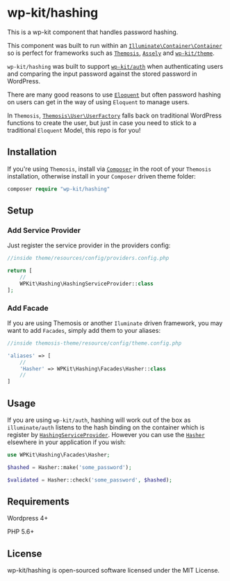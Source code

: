 # wp-kit/hashing

This is a wp-kit component that handles password hashing. 

This component was built to run within an [```Illuminate\Container\Container```](https://github.com/illuminate/container/blob/master/Container.php) so is perfect for frameworks such as [```Themosis```](http://framework.themosis.com/), [```Assely```](https://assely.org/) and [```wp-kit/theme```](https://github.com/wp-kit/theme).

```wp-kit/hashing``` was built to support [```wp-kit/auth```](https://github.com/wp-kit/auth) when authenticating users and comparing the input password against the stored password in WordPress.

There are many good reasons to use [```Eloquent```](https://laravel.com/docs/5.4/eloquent) but often password hashing on users can get in the way of using ```Eloquent``` to manage users.

In ```Themosis```, [```Themosis\User\UserFactory```](https://github.com/themosis/framework/blob/master/src/Themosis/User/UserFactory.php) falls back on traditional WordPress functions to create the user, but just in case you need to stick to a traditional ```Eloquent``` Model, this repo is for you!

## Installation

If you're using ```Themosis```, install via [```Composer```](https://getcomposer.org/) in the root of your ```Themosis``` installation, otherwise install in your ```Composer``` driven theme folder:

```php
composer require "wp-kit/hashing"
```

## Setup

### Add Service Provider

Just register the service provider in the providers config:

```php
//inside theme/resources/config/providers.config.php

return [
    //
    WPKit\Hashing\HashingServiceProvider::class
];
```

### Add Facade

If you are using Themosis or another ```Iluminate``` driven framework, you may want to add ```Facades```, simply add them to your aliases:

```php
//inside themosis-theme/resource/config/theme.config.php

'aliases' => [
    //
    'Hasher' => WPKit\Hashing\Facades\Hasher::class
    //
]
```

## Usage

If you are using ```wp-kit/auth```, hashing will work out of the box as ```illuminate/auth``` listens to the hash binding on the container which is register by [```HashingServiceProvider```](https://github.com/wp-kit/hashing/blob/master/src/Hashing/HashingServiceProvider.php). However you can use the [```Hasher```](https://github.com/wp-kit/hashing/blob/master/src/Hashing/Hasher.php) elsewhere in your application if you wish:

```php
use WPKit\Hashing\Facades\Hasher;

$hashed = Hasher::make('some_password');

$validated = Hasher::check('some_password', $hashed);
```

## Requirements

Wordpress 4+

PHP 5.6+

## License

wp-kit/hashing is open-sourced software licensed under the MIT License.
